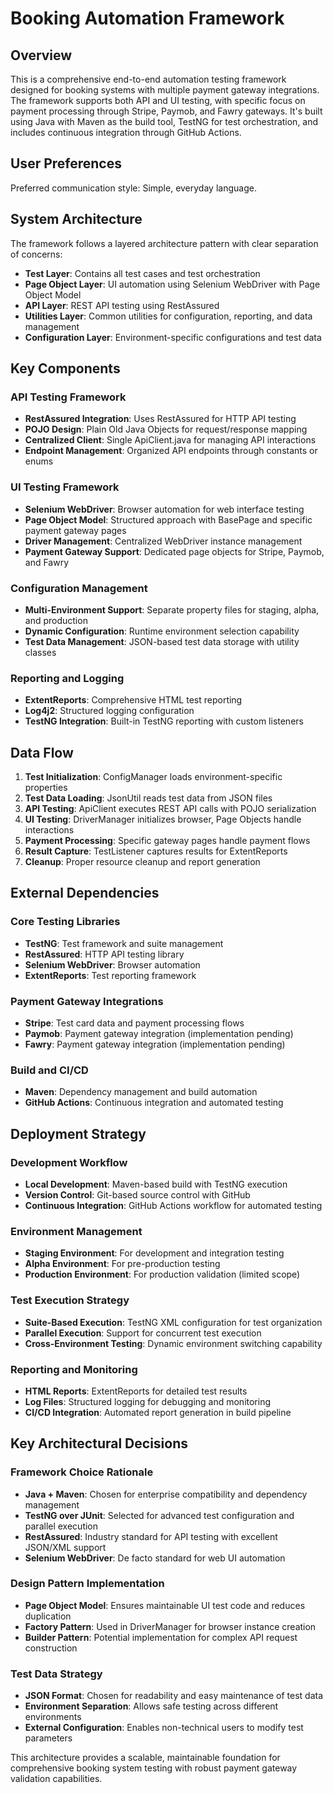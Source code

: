 # Booking Automation Framework

## Overview

This is a comprehensive end-to-end automation testing framework designed for booking systems with multiple payment gateway integrations. The framework supports both API and UI testing, with specific focus on payment processing through Stripe, Paymob, and Fawry gateways. It's built using Java with Maven as the build tool, TestNG for test orchestration, and includes continuous integration through GitHub Actions.

## User Preferences

Preferred communication style: Simple, everyday language.

## System Architecture

The framework follows a layered architecture pattern with clear separation of concerns:

- **Test Layer**: Contains all test cases and test orchestration
- **Page Object Layer**: UI automation using Selenium WebDriver with Page Object Model
- **API Layer**: REST API testing using RestAssured
- **Utilities Layer**: Common utilities for configuration, reporting, and data management
- **Configuration Layer**: Environment-specific configurations and test data

## Key Components

### API Testing Framework
- **RestAssured Integration**: Uses RestAssured for HTTP API testing
- **POJO Design**: Plain Old Java Objects for request/response mapping
- **Centralized Client**: Single ApiClient.java for managing API interactions
- **Endpoint Management**: Organized API endpoints through constants or enums

### UI Testing Framework
- **Selenium WebDriver**: Browser automation for web interface testing
- **Page Object Model**: Structured approach with BasePage and specific payment gateway pages
- **Driver Management**: Centralized WebDriver instance management
- **Payment Gateway Support**: Dedicated page objects for Stripe, Paymob, and Fawry

### Configuration Management
- **Multi-Environment Support**: Separate property files for staging, alpha, and production
- **Dynamic Configuration**: Runtime environment selection capability
- **Test Data Management**: JSON-based test data storage with utility classes

### Reporting and Logging
- **ExtentReports**: Comprehensive HTML test reporting
- **Log4j2**: Structured logging configuration
- **TestNG Integration**: Built-in TestNG reporting with custom listeners

## Data Flow

1. **Test Initialization**: ConfigManager loads environment-specific properties
2. **Test Data Loading**: JsonUtil reads test data from JSON files
3. **API Testing**: ApiClient executes REST API calls with POJO serialization
4. **UI Testing**: DriverManager initializes browser, Page Objects handle interactions
5. **Payment Processing**: Specific gateway pages handle payment flows
6. **Result Capture**: TestListener captures results for ExtentReports
7. **Cleanup**: Proper resource cleanup and report generation

## External Dependencies

### Core Testing Libraries
- **TestNG**: Test framework and suite management
- **RestAssured**: HTTP API testing library
- **Selenium WebDriver**: Browser automation
- **ExtentReports**: Test reporting framework

### Payment Gateway Integrations
- **Stripe**: Test card data and payment processing flows
- **Paymob**: Payment gateway integration (implementation pending)
- **Fawry**: Payment gateway integration (implementation pending)

### Build and CI/CD
- **Maven**: Dependency management and build automation
- **GitHub Actions**: Continuous integration and automated testing

## Deployment Strategy

### Development Workflow
- **Local Development**: Maven-based build with TestNG execution
- **Version Control**: Git-based source control with GitHub
- **Continuous Integration**: GitHub Actions workflow for automated testing

### Environment Management
- **Staging Environment**: For development and integration testing
- **Alpha Environment**: For pre-production testing
- **Production Environment**: For production validation (limited scope)

### Test Execution Strategy
- **Suite-Based Execution**: TestNG XML configuration for test organization
- **Parallel Execution**: Support for concurrent test execution
- **Cross-Environment Testing**: Dynamic environment switching capability

### Reporting and Monitoring
- **HTML Reports**: ExtentReports for detailed test results
- **Log Files**: Structured logging for debugging and monitoring
- **CI/CD Integration**: Automated report generation in build pipeline

## Key Architectural Decisions

### Framework Choice Rationale
- **Java + Maven**: Chosen for enterprise compatibility and dependency management
- **TestNG over JUnit**: Selected for advanced test configuration and parallel execution
- **RestAssured**: Industry standard for API testing with excellent JSON/XML support
- **Selenium WebDriver**: De facto standard for web UI automation

### Design Pattern Implementation
- **Page Object Model**: Ensures maintainable UI test code and reduces duplication
- **Factory Pattern**: Used in DriverManager for browser instance creation
- **Builder Pattern**: Potential implementation for complex API request construction

### Test Data Strategy
- **JSON Format**: Chosen for readability and easy maintenance of test data
- **Environment Separation**: Allows safe testing across different environments
- **External Configuration**: Enables non-technical users to modify test parameters

This architecture provides a scalable, maintainable foundation for comprehensive booking system testing with robust payment gateway validation capabilities.